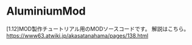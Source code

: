 # AluminiumMod
[1.12]MOD製作チュートリアル用のMODソースコードです。
解説はこちら。
https://www63.atwiki.jp/akasatanahama/pages/138.html
